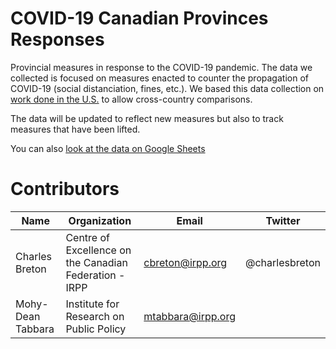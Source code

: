 # COVID-19 Canadian Provinces Responses

Provincial measures in response to the COVID-19 pandemic. The data we collected is focused on measures enacted to counter the propagation of COVID-19 (social distanciation, fines, etc.). We based this data collection on [work done in the U.S.](https://docs.google.com/spreadsheets/d/1zu9qEWI8PsOI_i8nI_S29HDGHlIp2lfVMsGxpQ5tvAQ/edit#gid=0) to allow cross-country comparisons.

The data will be updated to reflect new measures but also to track measures that have been lifted.

You can also [look at the data on Google Sheets](https://docs.google.com/spreadsheets/d/11QKjG4urlLSEfM6YOjJm0dpwUVde3cv9iXxawsodw70/edit?usp=sharing)

# Contributors
Name | Organization | Email | Twitter
--- | --- | --- | ---
Charles Breton | Centre of Excellence on the Canadian Federation - IRPP | cbreton@irpp.org | @charlesbreton
Mohy-Dean Tabbara | Institute for Research on Public Policy | mtabbara@irpp.org | |
